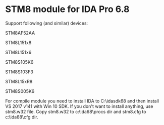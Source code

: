 # STM8 module for IDA Pro 6.8

Support following (and similar) devices:

STM8AF52AA

STM8L151x8

STM8L151x6

STM8S105K6

STM8S103F3

STM8L15xR8

STM8S005K6

For compile module you need to install IDA to C:\idasdk68 and then install VS 2017 v141 with Win 10 SDK.
If you don't want to install anything, use stm8.w32 file. Copy stm8.w32 to c:\ida68\procs dir and
stm8.cfg to c:\ida68\cfg dir.




